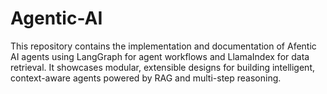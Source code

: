# Agentic-AI
This repository contains the implementation and documentation of Afentic AI agents using LangGraph for agent workflows and LlamaIndex for data retrieval. It showcases modular, extensible designs for building intelligent, context-aware agents powered by RAG and multi-step reasoning.
